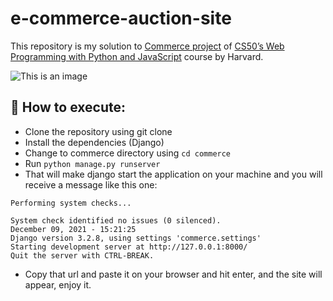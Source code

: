# e-commerce-auction-site
 This repository is my solution to [Commerce project](https://cs50.harvard.edu/web/2020/projects/2/commerce/) of [CS50’s Web Programming with Python and JavaScript](https://www.edx.org/course/cs50s-web-programming-with-python-and-javascript?index=product&queryID=eaf2bb22ce7990e7889c0422ebcde64a&position=1) course by Harvard.

![This is an image](/Mafiaewsite.png)
## 🚀 How to execute:
- Clone the repository using git clone
- Install the dependencies (Django)
- Change to commerce directory using ```cd commerce```
- Run ```python manage.py runserver```
- That will make django start the application on your machine and you will receive a message like this one:
```Watching for file changes with StatReloader
Performing system checks...

System check identified no issues (0 silenced).
December 09, 2021 - 15:21:25
Django version 3.2.8, using settings 'commerce.settings'
Starting development server at http://127.0.0.1:8000/
Quit the server with CTRL-BREAK.
```
- Copy that url and paste it on your browser and hit enter, and the site will appear, enjoy it.
